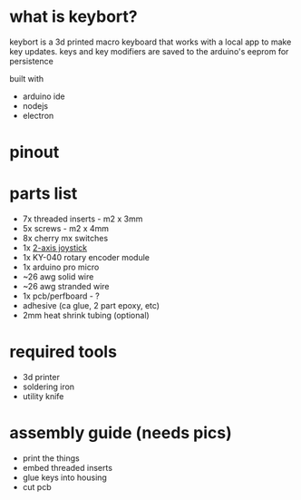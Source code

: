 # what is keybort?
keybort is a 3d printed macro keyboard that works with a local app to make key updates. keys and key modifiers are saved to the arduino's eeprom for persistence  

built with
* arduino ide
* nodejs
* electron

# pinout

# parts list
* 7x threaded inserts - m2 x 3mm
* 5x screws - m2 x 4mm
* 8x cherry mx switches
* 1x <a href="https://www.amazon.com/dp/B07PZVDKWD">2-axis joystick</a>
* 1x KY-040 rotary encoder module
* 1x arduino pro micro
* ~26 awg solid wire
* ~26 awg stranded wire
* 1x pcb/perfboard - ?
* adhesive (ca glue, 2 part epoxy, etc)
* 2mm heat shrink tubing (optional)


# required tools
* 3d printer
* soldering iron
* utility knife

# assembly guide (needs pics)
* print the things
* embed threaded inserts
* glue keys into housing
* cut pcb 